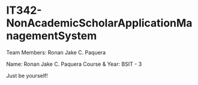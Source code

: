 # IT342-NonAcademicScholarApplicationManagementSystem
Team Members:
Ronan Jake C. Paquera



Name: Ronan Jake C. Paquera
Course & Year: BSIT - 3

Just be yourself!